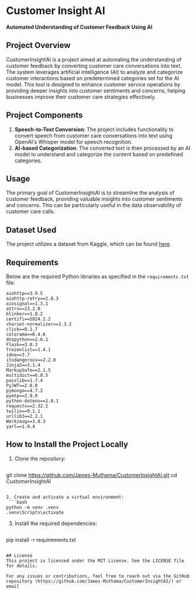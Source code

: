 # Customer Insight AI
**Automated Understanding of Customer Feedback Using AI**

## Project Overview
CustomerInsightAI is a project aimed at automating the understanding of customer feedback by converting customer care conversations into text. The system leverages artificial intelligence (AI) to analyze and categorize customer interactions based on predetermined categories set for the AI model. This tool is designed to enhance customer service operations by providing deeper insights into customer sentiments and concerns, helping businesses improve their customer care strategies effectively.

## Project Components

1. **Speech-to-Text Conversion**: The project includes functionality to convert speech from customer care conversations into text using OpenAI's Whisper model for speech recognition.
2. **AI-based Categorization**: The converted text is then processed by an AI model to understand and categorize the content based on predefined categories.

## Usage
The primary goal of CustomerInsightAI is to streamline the analysis of customer feedback, providing valuable insights into customer sentiments and concerns. This can be particularly useful in the data observability of customer care calls.

## Dataset Used
The project utilizes a dataset from Kaggle, which can be found [here](https://www.kaggle.com/datasets/bitext/training-dataset-for-chatbotsvirtual-assistants).

## Requirements
Below are the required Python libraries as specified in the `requirements.txt` file:

```plaintext
aiohttp==3.9.5
aiohttp-retry==2.8.3
aiosignal==1.3.1
attrs==23.2.0
blinker==1.8.2
certifi==2024.2.2
charset-normalizer==3.3.2
click==8.1.7
colorama==0.4.6
dnspython==2.6.1
Flask==3.0.3
frozenlist==1.4.1
idna==3.7
itsdangerous==2.2.0
Jinja2==3.1.4
MarkupSafe==2.1.5
multidict==6.0.5
passlib==1.7.4
PyJWT==2.8.0
pymongo==4.7.2
pyotp==2.9.0
python-dotenv==1.0.1
requests==2.32.2
twilio==9.1.1
urllib3==2.2.1
Werkzeug==3.0.3
yarl==1.9.4
```

## How to Install the Project Locally
1. Clone the repository:
   ```bash 
git clone https://github.com/James-Muthama/CustomerInsightAI.git
  cd CustomerInsightAI
  ```

2. Create and activate a virtual environment:
   ```bash
python -m venv .venv
.venv\Scripts\activate
```

3. Install the required dependencies:
   ```bash
pip install -r requirements.txt
```

## License
This project is licensed under the MIT License. See the LICENSE file for details.

For any issues or contributions, feel free to reach out via the GitHub repository (https://github.com/James-Muthama/CustomerInsightAI/) or email
